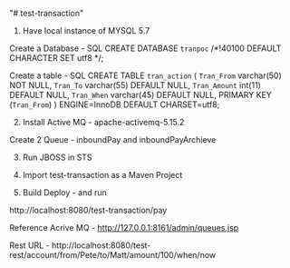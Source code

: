 "# test-transaction" 
1. Have local instance of MYSQL 5.7

Create a Database - SQL
CREATE DATABASE `tranpoc` /*!40100 DEFAULT CHARACTER SET utf8 */;


Create a table - SQL
CREATE TABLE `tran_action` (
  `Tran_From` varchar(50) NOT NULL,
  `Tran_To` varchar(55) DEFAULT NULL,
  `Tran_Amount` int(11) DEFAULT NULL,
  `Tran_When` varchar(45) DEFAULT NULL,
  PRIMARY KEY (`Tran_From`)
) ENGINE=InnoDB DEFAULT CHARSET=utf8;


2. Install Active MQ - apache-activemq-5.15.2

Create 2 Queue - inboundPay and inboundPayArchieve	

3. Run JBOSS in STS

4. Import test-transaction as a Maven Project

5. Build Deploy - and run 

http://localhost:8080/test-transaction/pay

Reference
Acrive MQ - http://127.0.0.1:8161/admin/queues.jsp

Rest URL - http://localhost:8080/test-rest/account/from/Pete/to/Matt/amount/100/when/now
